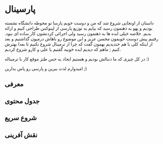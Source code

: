 # پارسینال
داستان از اونجایی شروع شد که من و دوست خوبم پارسا تو محوطه دانشگاه نشسته بودیم و یهو به ذهنمون رسید که بیایم یه توزیع پارسی از لینوکس طراحی کنیم و ارائه بدیم.
خلاصه خیلی ایده ها به ذهنمون رسید ولی اجرائی کردنشون کار ساده ای نبود. رفتیم پیش دوست خوبمون محسن عزیز و این موضوع رو باهاش درمیون گذاشتیم و بعد از اینکه کلی با هم 
خندیدیم بهمون گفت که چرا از ترمینال شروع نکنیم تا بعدا بهترش کنیم ; ماهم که دیدیم ایده خوبیه گفتیم یا علی و کارو شروع کردیم.

در کل چیزی که ما دنبالش بودیم و هستیم ایجاد یه حس طنز موقع کار با ترمیناله :)

امیدوارم لذت ببرین و پارسی رو پاس بدارین ;)

معرفی
-------
جدول محتوی
-------
شروع سریع 
-------
نقش آفرینی
-------

